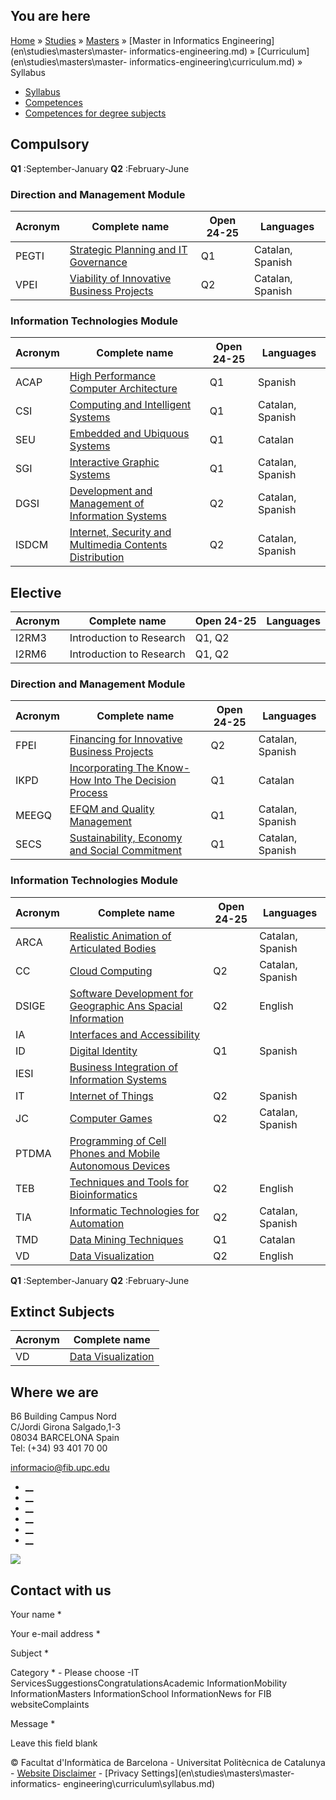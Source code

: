 ## You are here

[Home](en.md) » [Studies](en\\studies.md) » [Masters](en\\studies\\masters.md)
» [Master in Informatics Engineering](en\\studies\\masters\\master-
informatics-engineering.md) » [Curriculum](en\\studies\\masters\\master-
informatics-engineering\\curriculum.md) » Syllabus

  * [Syllabus](en\\studies\\masters\\master-informatics-engineering\\curriculum\\syllabus.md)
  * [Competences](en\\studies\\masters\\master-informatics-engineering\\curriculum\\competences.md)
  * [Competences for degree subjects](en\\studies\\masters\\master-informatics-engineering\\curriculum\\competences-degree-subjects.md)

## Compulsory

**Q1** :September-January **Q2** :February-June

### Direction and Management Module

Acronym | Complete name | Open 24-25 | Languages  
---|---|---|---  
PEGTI | [Strategic Planning and IT Governance](en\\studies\\masters\\master-informatics-engineering\\curriculum\\syllabus\\PEGTI-MEI.md) | Q1 | Catalan, Spanish  
VPEI | [Viability of Innovative Business Projects](en\\studies\\masters\\master-informatics-engineering\\curriculum\\syllabus\\VPEI-MEI.md) | Q2 | Catalan, Spanish  
  
### Information Technologies Module

Acronym | Complete name | Open 24-25 | Languages  
---|---|---|---  
ACAP | [High Performance Computer Architecture](en\\studies\\masters\\master-informatics-engineering\\curriculum\\syllabus\\ACAP-MEI.md) | Q1 | Spanish  
CSI | [Computing and Intelligent Systems](en\\studies\\masters\\master-informatics-engineering\\curriculum\\syllabus\\CSI-MEI.md) | Q1 | Catalan, Spanish  
SEU | [Embedded and Ubiquous Systems](en\\studies\\masters\\master-informatics-engineering\\curriculum\\syllabus\\SEU-MEI.md) | Q1 | Catalan  
SGI | [Interactive Graphic Systems](en\\studies\\masters\\master-informatics-engineering\\curriculum\\syllabus\\SGI-MEI.md) | Q1 | Catalan, Spanish  
DGSI | [Development and Management of Information Systems](en\\studies\\masters\\master-informatics-engineering\\curriculum\\syllabus\\DGSI-MEI.md) | Q2 | Catalan, Spanish  
ISDCM | [Internet, Security and Multimedia Contents Distribution](en\\studies\\masters\\master-informatics-engineering\\curriculum\\syllabus\\ISDCM-MEI.md) | Q2 | Catalan, Spanish  
  
## Elective

Acronym | Complete name | Open 24-25 | Languages  
---|---|---|---  
I2RM3 | Introduction to Research | Q1, Q2 |   
I2RM6 | Introduction to Research | Q1, Q2 |   
  
### Direction and Management Module

Acronym | Complete name | Open 24-25 | Languages  
---|---|---|---  
FPEI | [Financing for Innovative Business Projects](en\\studies\\masters\\master-informatics-engineering\\curriculum\\syllabus\\FPEI-MEI.md) | Q2 | Catalan, Spanish  
IKPD | [Incorporating The Know-How Into The Decision Process](en\\studies\\masters\\master-informatics-engineering\\curriculum\\syllabus\\IKPD-MEI.md) | Q1 | Catalan  
MEEGQ | [EFQM and Quality Management](en\\studies\\masters\\master-informatics-engineering\\curriculum\\syllabus\\MEEGQ-MEI.md) | Q1 | Catalan, Spanish  
SECS | [Sustainability, Economy and Social Commitment](en\\studies\\masters\\master-informatics-engineering\\curriculum\\syllabus\\SECS-MEI.md) | Q1 | Catalan, Spanish  
  
### Information Technologies Module

Acronym | Complete name | Open 24-25 | Languages  
---|---|---|---  
ARCA | [Realistic Animation of Articulated Bodies](en\\studies\\masters\\master-informatics-engineering\\curriculum\\syllabus\\ARCA-MEI.md) |  | Catalan, Spanish  
CC | [Cloud Computing](en\\studies\\masters\\master-informatics-engineering\\curriculum\\syllabus\\CC-MEI.md) | Q2 | Catalan, Spanish  
DSIGE | [Software Development for Geographic Ans Spacial Information](en\\studies\\masters\\master-informatics-engineering\\curriculum\\syllabus\\DSIGE-MEI.md) | Q2 | English  
IA | [Interfaces and Accessibility](en\\studies\\masters\\master-informatics-engineering\\curriculum\\syllabus\\IA-MEI.md) |  |   
ID | [Digital Identity](en\\studies\\masters\\master-informatics-engineering\\curriculum\\syllabus\\ID-MEI.md) | Q1 | Spanish  
IESI | [Business Integration of Information Systems](en\\studies\\masters\\master-informatics-engineering\\curriculum\\syllabus\\IESI-MEI.md) |  |   
IT | [Internet of Things](en\\studies\\masters\\master-informatics-engineering\\curriculum\\syllabus\\IT-MEI.md) | Q2 | Spanish  
JC | [Computer Games](en\\studies\\masters\\master-informatics-engineering\\curriculum\\syllabus\\JC-MEI.md) | Q2 | Catalan, Spanish  
PTDMA | [Programming of Cell Phones and Mobile Autonomous Devices](en\\studies\\masters\\master-informatics-engineering\\curriculum\\syllabus\\PTDMA-MEI.md) |  |   
TEB | [Techniques and Tools for Bioinformatics](en\\studies\\masters\\master-informatics-engineering\\curriculum\\syllabus\\TEB-MEI.md) | Q2 | English  
TIA | [Informatic Technologies for Automation](en\\studies\\masters\\master-informatics-engineering\\curriculum\\syllabus\\TIA-MEI.md) | Q2 | Catalan, Spanish  
TMD | [Data Mining Techniques](en\\studies\\masters\\master-informatics-engineering\\curriculum\\syllabus\\TMD-MEI.md) | Q1 | Catalan  
VD | [Data Visualization](en\\studies\\masters\\master-informatics-engineering\\curriculum\\syllabus\\VD-MDS.md) | Q2 | English  
  
**Q1** :September-January **Q2** :February-June

## Extinct Subjects

Acronym | Complete name  
---|---  
VD | [Data Visualization](en\\studies\\masters\\master-informatics-engineering\\curriculum\\syllabus\\VD-MEI.md)  
  
## Where we are

B6 Building Campus Nord  
C/Jordi Girona Salgado,1-3  
08034 BARCELONA Spain  
Tel: (+34) 93 401 70 00

[informacio@fib.upc.edu](informacio@fib.upc.edu.md)

  * [__](en\\noticies\\rss.rss.md)
  * [__](fib.upc.md)
  * [__](fib_upc.md)
  * [__](photos\\fib-upc\\albums.md)
  * [__](user\\mediafib.md)
  * [__](fib.upc.md)

[![](/sites/fib/files/images/banner-suport-fib.jpg)](index.md)

## Contact with us

Your name *

Your e-mail address *

Subject *

Category * \- Please choose -IT ServicesSuggestionsCongratulationsAcademic
InformationMobility InformationMasters InformationSchool InformationNews for
FIB websiteComplaints

Message *

Leave this field blank

© Facultat d'Informàtica de Barcelona - Universitat Politècnica de Catalunya -
[Website Disclaimer](en\\website-disclaimer.md) \- [Privacy
Settings](en\\studies\\masters\\master-informatics-
engineering\\curriculum\\syllabus.md)

